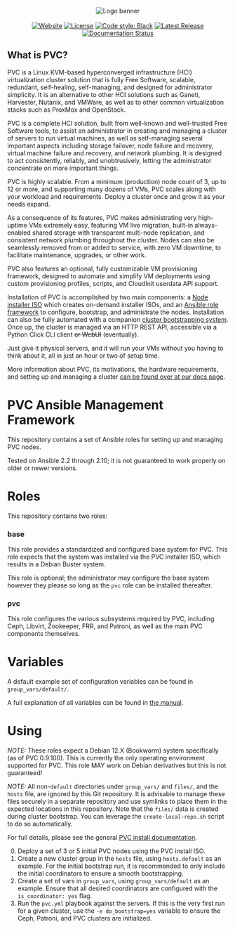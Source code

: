 <p align="center">
<img alt="Logo banner" src="https://docs.parallelvirtualcluster.org/en/latest/images/pvc_logo_black.png"/>
<br/><br/>
<a href="https://www.parallelvirtualcluster.org"><img alt="Website" src="https://img.shields.io/badge/Website-www.parallelvirtualcluster.org-blue"/></a>
<a href="https://github.com/parallelvirtualcluster/pvc"><img alt="License" src="https://img.shields.io/github/license/parallelvirtualcluster/pvc"/></a>
<a href="https://github.com/psf/black"><img alt="Code style: Black" src="https://img.shields.io/badge/code%20style-black-000000.svg"/></a>
<a href="https://github.com/parallelvirtualcluster/pvc/releases"><img alt="Latest Release" src="https://img.shields.io/github/release-pre/parallelvirtualcluster/pvc"/></a>
<a href="https://docs.parallelvirtualcluster.org/en/latest/?badge=latest"><img alt="Documentation Status" src="https://readthedocs.org/projects/parallelvirtualcluster/badge/?version=latest"/></a>
</p>

## What is PVC?

PVC is a Linux KVM-based hyperconverged infrastructure (HCI) virtualization cluster solution that is fully Free Software, scalable, redundant, self-healing, self-managing, and designed for administrator simplicity. It is an alternative to other HCI solutions such as Ganeti, Harvester, Nutanix, and VMWare, as well as to other common virtualization stacks such as ProxMox and OpenStack.

PVC is a complete HCI solution, built from well-known and well-trusted Free Software tools, to assist an administrator in creating and managing a cluster of servers to run virtual machines, as well as self-managing several important aspects including storage failover, node failure and recovery, virtual machine failure and recovery, and network plumbing. It is designed to act consistently, reliably, and unobtrusively, letting the administrator concentrate on more important things.

PVC is highly scalable. From a minimum (production) node count of 3, up to 12 or more, and supporting many dozens of VMs, PVC scales along with your workload and requirements. Deploy a cluster once and grow it as your needs expand.

As a consequence of its features, PVC makes administrating very high-uptime VMs extremely easy, featuring VM live migration, built-in always-enabled shared storage with transparent multi-node replication, and consistent network plumbing throughout the cluster. Nodes can also be seamlessly removed from or added to service, with zero VM downtime, to facilitate maintenance, upgrades, or other work.

PVC also features an optional, fully customizable VM provisioning framework, designed to automate and simplify VM deployments using custom provisioning profiles, scripts, and CloudInit userdata API support.

Installation of PVC is accomplished by two main components: a [Node installer ISO](https://github.com/parallelvirtualcluster/pvc-installer) which creates on-demand installer ISOs, and an [Ansible role framework](https://github.com/parallelvirtualcluster/pvc-ansible) to configure, bootstrap, and administrate the nodes. Installation can also be fully automated with a companion [cluster bootstrapping system](https://github.com/parallelvirtualcluster/pvc-bootstrap). Once up, the cluster is managed via an HTTP REST API, accessible via a Python Click CLI client ~~or WebUI~~ (eventually).

Just give it physical servers, and it will run your VMs without you having to think about it, all in just an hour or two of setup time.

More information about PVC, its motivations, the hardware requirements, and setting up and managing a cluster [can be found over at our docs page](https://docs.parallelvirtualcluster.org).

# PVC Ansible Management Framework

This repository contains a set of Ansible roles for setting up and managing PVC nodes.

Tested on Ansible 2.2 through 2.10; it is not guaranteed to work properly on older or newer versions.

# Roles

This repository contains two roles:

### base

This role provides a standardized and configured base system for PVC. This role expects that
the system was installed via the PVC installer ISO, which results in a Debian Buster system.

This role is optional; the administrator may configure the base system however they please so
long as the `pvc` role can be installed thereafter.

### pvc

This role configures the various subsystems required by PVC, including Ceph, Libvirt, Zookeeper,
FRR, and Patroni, as well as the main PVC components themselves.

# Variables

A default example set of configuration variables can be found in `group_vars/default/`.

A full explanation of all variables can be found in [the manual](https://parallelvirtualcluster.readthedocs.io/en/latest/manuals/ansible/).

# Using

*NOTE:* These roles expect a Debian 12.X (Bookworm) system specifically (as of PVC 0.9.100).
        This is currently the only operating environment supported for PVC. This role MAY work
        on Debian derivatives but this is not guaranteed!

*NOTE:* All non-`default` directories under `group_vars/` and `files/`, and the `hosts` file,
        are ignored by this Git repository. It is advisable to manage these files securely
        in a separate repository and use symlinks to place them in the expected locations in
        this repository. Note that the `files/` data is created during cluster bootstrap.
        You can leverage the `create-local-repo.sh` script to do so automatically.

For full details, please see the general [PVC install documentation](https://parallelvirtualcluster.readthedocs.io/en/latest/installing/).

0. Deploy a set of 3 or 5 initial PVC nodes using the PVC install ISO.
0. Create a new cluster group in the `hosts` file, using `hosts.default` as an example. For
   the initial bootstrap run, it is recommended to only include the initial coordinators
   to ensure a smooth bootstrapping.
0. Create a set of vars in `group_vars`, using `group_vars/default` as an example. Ensure
   that all desired coordinators are configured with the `is_coordinator: yes` flag.
0. Run the `pvc.yml` playbook against the servers. If this is the very first run for a given
   cluster, use the `-e do_bootstrap=yes` variable to ensure the Ceph, Patroni, and PVC
   clusters are initialized.
